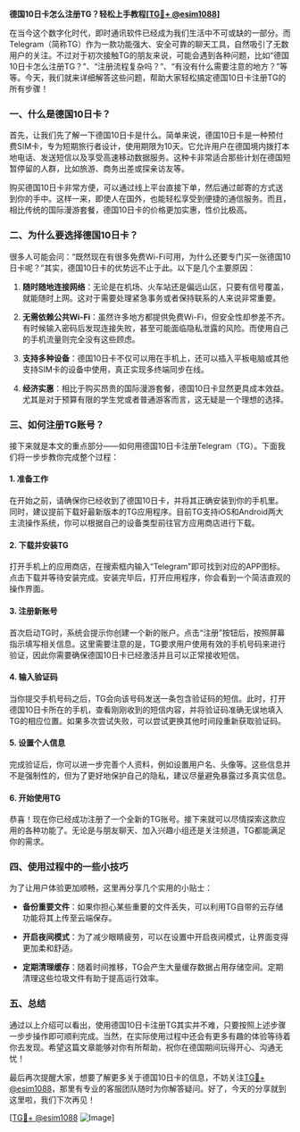 **德国10日卡怎么注册TG？轻松上手教程[[TG💪+ @esim1088](https://t.me/s/esim1088)]**

在当今这个数字化时代，即时通讯软件已经成为我们生活中不可或缺的一部分。而Telegram（简称TG）作为一款功能强大、安全可靠的聊天工具，自然吸引了无数用户的关注。不过对于初次接触TG的朋友来说，可能会遇到各种问题，比如“德国10日卡怎么注册TG？”、“注册流程复杂吗？”、“有没有什么需要注意的地方？”等等。今天，我们就来详细解答这些问题，帮助大家轻松搞定德国10日卡注册TG的所有步骤！

### 一、什么是德国10日卡？

首先，让我们先了解一下德国10日卡是什么。简单来说，德国10日卡是一种预付费SIM卡，专为短期旅行者设计，使用期限为10天。它允许用户在德国境内拨打本地电话、发送短信以及享受高速移动数据服务。这种卡非常适合那些计划在德国短暂停留的人群，比如旅游、商务出差或探亲访友等。

购买德国10日卡非常方便，可以通过线上平台直接下单，然后通过邮寄的方式送到你的手中。这样一来，即使人在国外，也能轻松享受到便捷的通信服务。而且，相比传统的国际漫游套餐，德国10日卡的价格更加实惠，性价比极高。

### 二、为什么要选择德国10日卡？

很多人可能会问：“既然现在有很多免费Wi-Fi可用，为什么还要专门买一张德国10日卡呢？”其实，德国10日卡的优势远不止于此。以下是几个主要原因：

1. **随时随地连接网络**：无论是在机场、火车站还是偏远山区，只要有信号覆盖，就能随时上网。这对于需要处理紧急事务或者保持联系的人来说非常重要。
   
2. **无需依赖公共Wi-Fi**：虽然许多地方都提供免费Wi-Fi，但安全性却参差不齐。有时候输入密码后发现连接失败，甚至可能面临隐私泄露的风险。而使用自己的手机流量则完全没有这些顾虑。

3. **支持多种设备**：德国10日卡不仅可以用在手机上，还可以插入平板电脑或其他支持SIM卡的设备中使用，真正实现多终端同步在线。

4. **经济实惠**：相比于购买昂贵的国际漫游套餐，德国10日卡显然更具成本效益。尤其是对于预算有限的学生党或者普通游客而言，这无疑是一个理想的选择。

### 三、如何注册TG账号？

接下来就是本文的重点部分——如何用德国10日卡注册Telegram（TG）。下面我们将一步步教你完成整个过程：

#### 1. 准备工作

在开始之前，请确保你已经收到了德国10日卡，并将其正确安装到你的手机里。同时，建议提前下载好最新版本的TG应用程序。目前TG支持iOS和Android两大主流操作系统，你可以根据自己的设备类型前往官方应用商店进行下载。

#### 2. 下载并安装TG

打开手机上的应用商店，在搜索框内输入“Telegram”即可找到对应的APP图标。点击下载并等待安装完成。安装完毕后，打开应用程序，你会看到一个简洁直观的操作界面。

#### 3. 注册新账号

首次启动TG时，系统会提示你创建一个新的账户。点击“注册”按钮后，按照屏幕指示填写相关信息。这里需要注意的是，TG要求用户使用有效的手机号码来进行验证，因此你需要确保德国10日卡已经激活并且可以正常接收短信。

#### 4. 输入验证码

当你提交手机号码之后，TG会向该号码发送一条包含验证码的短信。此时，打开德国10日卡所在的手机，查看刚刚收到的短信内容，并将验证码准确无误地填入TG的相应位置。如果多次尝试失败，可以尝试更换其他时间段重新获取验证码。

#### 5. 设置个人信息

完成验证后，你可以进一步完善个人资料，例如设置用户名、头像等。这些信息并不是强制性的，但为了更好地保护自己的隐私，建议尽量避免暴露过多真实信息。

#### 6. 开始使用TG

恭喜！现在你已经成功注册了一个全新的TG账号。接下来就可以尽情探索这款应用的各种功能了。无论是与朋友聊天、加入兴趣小组还是关注频道，TG都能满足你的需求。

### 四、使用过程中的一些小技巧

为了让用户体验更加顺畅，这里再分享几个实用的小贴士：

- **备份重要文件**：如果你担心某些重要的文件丢失，可以利用TG自带的云存储功能将其上传至云端保存。
  
- **开启夜间模式**：为了减少眼睛疲劳，可以在设置中开启夜间模式，让界面变得更加柔和舒适。
  
- **定期清理缓存**：随着时间推移，TG会产生大量缓存数据占用存储空间。定期清理这些垃圾文件有助于提高运行效率。

### 五、总结

通过以上介绍可以看出，使用德国10日卡注册TG其实并不难，只要按照上述步骤一步步操作即可顺利完成。当然，在实际使用过程中还会有更多有趣的体验等待着你去发现。希望这篇文章能够对你有所帮助，祝你在德国期间玩得开心、沟通无忧！

最后再次提醒大家，想要了解更多关于德国10日卡的信息，不妨关注[TG💪+ @esim1088](https://t.me/s/esim1088)，那里有专业的客服团队随时为你解答疑问。好了，今天的分享就到这里啦，我们下次再见！

[[TG💪+ @esim1088](https://t.me/s/esim1088) ![Image](https://i.postimg.cc/4NQfJmqS/Snipaste-2025-05-13-00-14-12.png)]